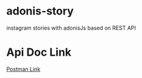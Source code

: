 # adonis-story
instagram stories with adonisJs based on REST API

# Api Doc Link
[Postman Link](https://documenter.getpostman.com/view/11570688/Tzz8sHkR)
